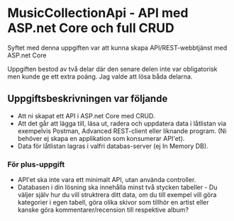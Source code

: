  # MusicCollectionApi - API med ASP.net Core och full CRUD
 
Syftet med denna uppgiften var att kunna skapa API/REST-webbtjänst med ASP.net Core

Uppgiften bestod av två delar där den senare delen inte var obligatorisk men kunde ge ett extra poäng. Jag valde att lösa båda delarna.

## Uppgiftsbeskrivningen var följande 

+ Att ni skapat ett API i ASP.net Core med CRUD.
+ Att det går att lägga till, läsa ut, radera och uppdatera data i låtlistan via exempelvis Postman, Advanced REST-client eller liknande program. (Ni behöver ej skapa en applikation som konsumerar API'et).
+ Data för låtlistan lagras i valfri databas-server (ej In Memory DB).
### För plus-uppgift
+ API'et ska inte vara ett minimalt API, utan använda controller.
+ Databasen i din lösning ska innehålla minst två stycken tabeller - Du väljer själv hur du vill struktrera ditt data, om du till exempel vill göra kategorier i egen tabell, göra olika skivor som tillhör en artist eller kanske göra kommentarer/recension till respektive album?
